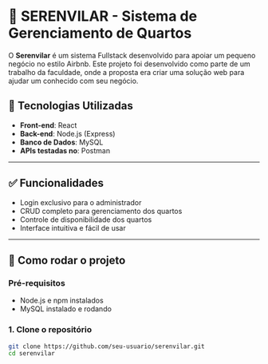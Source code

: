 # 🏡 SERENVILAR - Sistema de Gerenciamento de Quartos

O **Serenvilar** é um sistema Fullstack desenvolvido para apoiar um pequeno negócio no estilo Airbnb. Este projeto foi desenvolvido como parte de um trabalho da faculdade, onde a proposta era criar uma solução web para ajudar um conhecido com seu negócio.

## 🔧 Tecnologias Utilizadas

- **Front-end**: React
- **Back-end**: Node.js (Express)
- **Banco de Dados**: MySQL
- **APIs testadas no**: Postman

---

## ✅ Funcionalidades

- Login exclusivo para o administrador
- CRUD completo para gerenciamento dos quartos
- Controle de disponibilidade dos quartos
- Interface intuitiva e fácil de usar

---

## 🚀 Como rodar o projeto

### Pré-requisitos

- Node.js e npm instalados
- MySQL instalado e rodando

### 1. Clone o repositório

```bash
git clone https://github.com/seu-usuario/serenvilar.git
cd serenvilar
